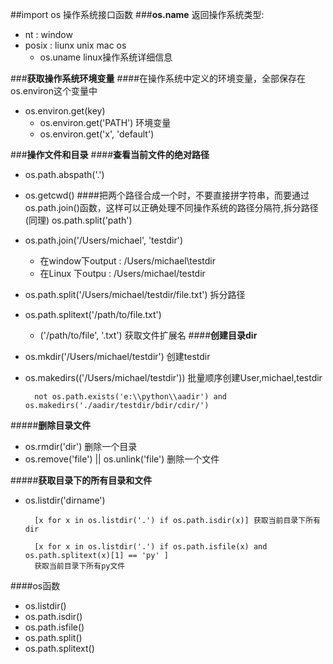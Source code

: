 ##import os 操作系统接口函数
###<strong>os.name</strong>  返回操作系统类型:
- nt : window
- posix : liunx unix mac os
    - os.uname linux操作系统详细信息

###<strong>获取操作系统环境变量</strong>
####在操作系统中定义的环境变量，全部保存在os.environ这个变量中
- os.environ.get(key)
    - os.environ.get('PATH') 环境变量
    - os.environ.get('x', 'default')

###<strong>操作文件和目录</strong>
####<strong>查看当前文件的绝对路径</strong>
- os.path.abspath('.')
- os.getcwd()
####把两个路径合成一个时，不要直接拼字符串，而要通过os.path.join()函数，这样可以正确处理不同操作系统的路径分隔符,拆分路径(同理) os.path.split('path')
-  os.path.join('/Users/michael', 'testdir')
    - 在window下output : /Users/michael\testdir
    - 在Linux 下outpu  : /Users/michael/testdir
- os.path.split('/Users/michael/testdir/file.txt')
    拆分路径
- os.path.splitext('/path/to/file.txt')
    - ('/path/to/file', '.txt')
    获取文件扩展名
####<strong>创建目录dir</strong>
- os.mkdir('/Users/michael/testdir') 创建testdir
- os.makedirs(('/Users/michael/testdir')) 批量顺序创建User,michael,testdir

        
        not os.path.exists('e:\\python\\aadir') and os.makedirs('./aadir/testdir/bdir/cdir/')

#####<strong>删除目录文件</strong>
- os.rmdir('dir')  删除一个目录
- os.remove('file') || os.unlink('file')  删除一个文件

#####<strong>获取目录下的所有目录和文件</strong>
- os.listdir('dirname')
        
        [x for x in os.listdir('.') if os.path.isdir(x)] 获取当前目录下所有dir
    
        [x for x in os.listdir('.') if os.path.isfile(x) and os.path.splitext(x)[1] == 'py' ]
        获取当前目录下所有py文件

####os函数
- os.listdir()
- os.path.isdir()
- os.path.isfile()
- os.path.split()
- os.path.splitext()
    
